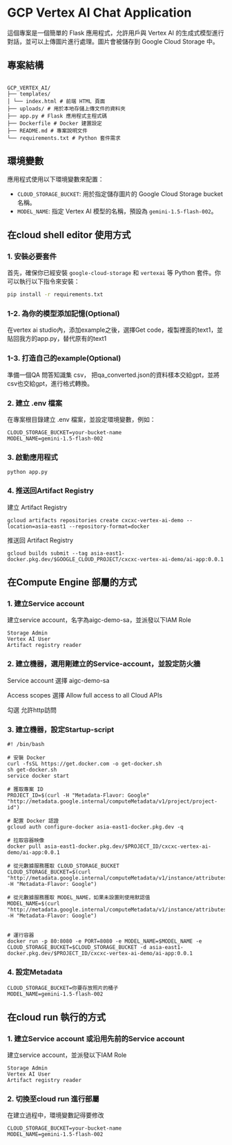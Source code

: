 # GCP Vertex AI Chat Application

這個專案是一個簡單的 Flask 應用程式，允許用戶與 Vertex AI 的生成式模型進行對話，並可以上傳圖片進行處理。圖片會被儲存到 Google Cloud Storage 中。

## 專案結構

```

GCP_VERTEX_AI/ 
├── templates/ 
│ └── index.html # 前端 HTML 頁面 
├── uploads/ # 用於本地存儲上傳文件的資料夾 
├── app.py # Flask 應用程式主程式碼 
├── Dockerfile # Docker 建置設定 
├── README.md # 專案說明文件 
└── requirements.txt # Python 套件需求

```


## 環境變數
應用程式使用以下環境變數來配置：
- `CLOUD_STORAGE_BUCKET`: 用於指定儲存圖片的 Google Cloud Storage bucket 名稱。
- `MODEL_NAME`: 指定 Vertex AI 模型的名稱，預設為 `gemini-1.5-flash-002`。

## 在cloud shell editor 使用方式

### 1. 安裝必要套件
首先，確保你已經安裝 `google-cloud-storage` 和 `vertexai` 等 Python 套件。你可以執行以下指令來安裝：

```bash
pip install -r requirements.txt
```

### 1-2. 為你的模型添加記憶(Optional)

在vertex ai studio內，添加example之後，選擇Get code，複製裡面的text1，並貼回我方的app.py，替代原有的text1

### 1-3. 打造自己的example(Optional)

準備一個QA 問答知識集 csv， 把qa_converted.json的資料樣本交給gpt，並將csv也交給gpt，進行格式轉換。

### 2. 建立 .env 檔案

在專案根目錄建立 .env 檔案，並設定環境變數，例如：
```
CLOUD_STORAGE_BUCKET=your-bucket-name
MODEL_NAME=gemini-1.5-flash-002
```

### 3. 啟動應用程式
```
python app.py
```

### 4. 推送回Artifact Registry

建立 Artifact Registry

```
gcloud artifacts repositories create cxcxc-vertex-ai-demo --location=asia-east1 --repository-format=docker
```

推送回 Artifact Registry

```
gcloud builds submit --tag asia-east1-docker.pkg.dev/$GOOGLE_CLOUD_PROJECT/cxcxc-vertex-ai-demo/ai-app:0.0.1
```
## 在Compute Engine 部屬的方式

### 1. 建立Service account

建立service account，名字為aigc-demo-sa，並派發以下IAM Role

```
Storage Admin
Vertex AI User
Artifact registry reader
```
### 2. 建立機器，選用剛建立的Service-account，並設定防火牆

Service account 選擇 aigc-demo-sa 

Access scopes 選擇 Allow full access to all Cloud APIs

勾選 允許http訪問


### 3. 建立機器，設定Startup-script
```
#! /bin/bash

# 安裝 Docker
curl -fsSL https://get.docker.com -o get-docker.sh
sh get-docker.sh
service docker start

# 獲取專案 ID
PROJECT_ID=$(curl -H "Metadata-Flavor: Google" "http://metadata.google.internal/computeMetadata/v1/project/project-id")

# 配置 Docker 認證
gcloud auth configure-docker asia-east1-docker.pkg.dev -q

# 拉取容器映像
docker pull asia-east1-docker.pkg.dev/$PROJECT_ID/cxcxc-vertex-ai-demo/ai-app:0.0.1

# 從元數據服務獲取 CLOUD_STORAGE_BUCKET
CLOUD_STORAGE_BUCKET=$(curl "http://metadata.google.internal/computeMetadata/v1/instance/attributes/CLOUD_STORAGE_BUCKET" -H "Metadata-Flavor: Google")

# 從元數據服務獲取 MODEL_NAME，如果未設置則使用默認值
MODEL_NAME=$(curl "http://metadata.google.internal/computeMetadata/v1/instance/attributes/MODEL_NAME" -H "Metadata-Flavor: Google")


# 運行容器
docker run -p 80:8080 -e PORT=8080 -e MODEL_NAME=$MODEL_NAME -e CLOUD_STORAGE_BUCKET=$CLOUD_STORAGE_BUCKET -d asia-east1-docker.pkg.dev/$PROJECT_ID/cxcxc-vertex-ai-demo/ai-app:0.0.1

```
### 4. 設定Metadata
```
CLOUD_STORAGE_BUCKET=你要存放照片的桶子
MODEL_NAME=gemini-1.5-flash-002
```


## 在cloud run 執行的方式

### 1. 建立Service account 或沿用先前的Service account

建立service account，並派發以下IAM Role

```
Storage Admin
Vertex AI User
Artifact registry reader
```

### 2. 切換至cloud run 進行部屬


在建立過程中，環境變數記得要修改

```
CLOUD_STORAGE_BUCKET=your-bucket-name
MODEL_NAME=gemini-1.5-flash-002
```
